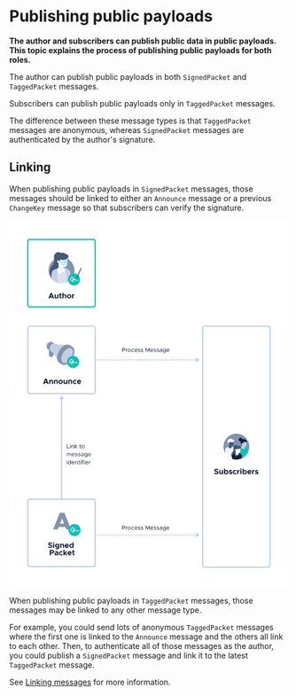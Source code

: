 # Publishing public payloads

**The author and subscribers can publish public data in public payloads. This topic explains the process of publishing public payloads for both roles.**

The author can publish public payloads in both `SignedPacket` and `TaggedPacket` messages.

Subscribers can publish public payloads only in `TaggedPacket` messages.

The difference between these message types is that `TaggedPacket` messages are anonymous, whereas `SignedPacket` messages are authenticated by the author's signature.

## Linking

When publishing public payloads in `SignedPacket` messages, those messages should be linked to either an `Announce` message or a previous `ChangeKey` message so that subscribers can verify the signature.

![Annonce message linked to a SignedPacket message](../images/signedpacket-workflow.png)

When publishing public payloads in `TaggedPacket` messages, those messages may be linked to any other message type.

For example, you could send lots of anonymous `TaggedPacket` messages where the first one is linked to the `Announce` message and the others all link to each other. Then, to authenticate all of those messages as the author, you could publish a `SignedPacket` message and link it to the latest `TaggedPacket` message.

See [Linking messages](../guides/linking-messages.md) for more information.